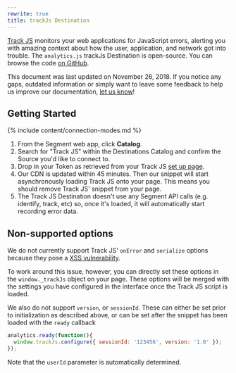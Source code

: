 ```yaml
---
rewrite: true
title: trackJs Destination
---
```

[Track JS](https://trackjs.com/) monitors your web applications for JavaScript errors, alerting you with amazing context about how the user, application, and network got into trouble. The `analytics.js` trackJs Destination is open-source. You can browse the code [on GitHub](https://github.com/segmentio/analytics.js-integrations/tree/master/integrations/trackjs).

This document was last updated on November 26, 2018. If you notice any gaps, outdated information or simply want to leave some feedback to help us improve our documentation, [let us know](https://segment.com/help/contact)!

## Getting Started

{% include content/connection-modes.md %}

  1. From the Segment web app, click **Catalog**.
  2. Search for "Track JS" within the Destinations Catalog and confirm the Source you'd like to connect to.
  3. Drop in your Token as retrieved from your Track JS [set up page](https://my.trackjs.com/customer/login?returnUrl=%2fcustomer%2fsetup#install-locally).
  4. Our CDN is updated within 45 minutes. Then our snippet will start asynchronously loading Track JS onto your page. This means you should remove Track JS' snippet from your page.
  5. The Track JS Destination doesn't use any Segment API calls (e.g. identify, track, etc) so, once it's loaded, it will automatically start recording error data.

## Non-supported options

We do not currently support Track JS' ```onError``` and ```serialize``` options because they pose a [XSS vulnerability](http://en.wikipedia.org/wiki/Cross-site_scripting).

To work around this issue, however, you can directly set these options in the ```window._trackJs``` object on your page. These options will be merged with the settings you have configured in the interface once the Track JS script is loaded.

We also do not support `version`, or `sessionId`. These can either be set prior to initialization as described above, or can be set after the snippet has been loaded with the `ready` callback

```javascript
analytics.ready(function(){
  window.trackJs.configure({ sessionId: '123456', version: '1.0' });
});
```

Note that the `userId` parameter is automatically determined.
